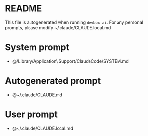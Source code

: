 # README
This file is autogenerated when running `devbox ai`. For any personal prompts, please modify ~/.claude/CLAUDE.local.md

# System prompt
- @/Library/Application\ Support/ClaudeCode/SYSTEM.md

# Autogenerated prompt
- @~/.claude/CLAUDE.md

# User prompt
- @~/.claude/CLAUDE.local.md